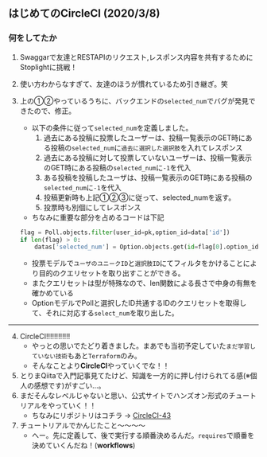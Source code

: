 ## はじめてのCircleCI (2020/3/8)

### 何をしてたか
1. Swaggarで友達とRESTAPIのリクエスト,レスポンス内容を共有するためにStoplightに挑戦！
2. 使い方わからなすぎて、友達のほうが慣れているため引き継ぎ。笑
3. 上の①②やっているうちに、バックエンドの`selected_num`でバグが発見できたので、修正。
    - 以下の条件に従って`selected_num`を定義しました。
        1. 過去にある投稿に投票したユーザーは、投稿一覧表示のGET時にある投稿の`selected_num`に`過去に選択した選択肢`を入れてレスポンス
        2. 過去にある投稿に対して投票していないユーザーは、投稿一覧表示のGET時にある投稿の`selected_num`に`-1`を代入
        3. ある投稿を投稿したユーザは、投稿一覧表示のGET時にある投稿の`selected_num`に`-1`を代入
        4. 投稿更新時も上記①②③に従って、selected_numを返す。
        5. 投票時も別個にしてレスポンス
    - ちなみに重要な部分を占めるコードは下記
    
    ```python:views.py
    flag = Poll.objects.filter(user_id=pk,option_id=data['id'])
    if len(flag) > 0:
        datas['selected_num'] = Option.objects.get(id=flag[0].option_id).select_num
    ```

    - 投票モデルで`ユーザのユニークID`と`選択肢ID`にてフィルタをかけることにより目的のクエリセットを取り出すことができる。
    - またクエリセットは型が特殊なので、len関数による長さで中身の有無を確かめている
    - OptionモデルでPollと選択したID共通するIDのクエリセットを取得して、それに対応する`select_num`を取り出した。

---

4. CircleCI!!!!!!!!!!!!
    - やっとの思いでたどり着きました。まあでも当初予定していた`まだ学習していない技術`もあと`Terraform`のみ。
    - そんなことより**CircleCI**やっていくでな！！
5. とりまQiitaで入門記事見てたけど、知識を一方的に押し付けられてる感(※個人の感想です)がすごい...。
6. まだそんなレベルじゃないと思い、公式サイトでハンズオン形式のチュートリアルをやっていく！！
    - ちなみにリポジトリはコチラ → [CircleCI-43](https://github.com/Hirochon/circleci-43)
7. チュートリアルでかんじたこと〜〜〜〜
    - へー。先に定義して、後で実行する順番決めるんだ。`requires`で順番を決めていくんだね！(**workflows**)